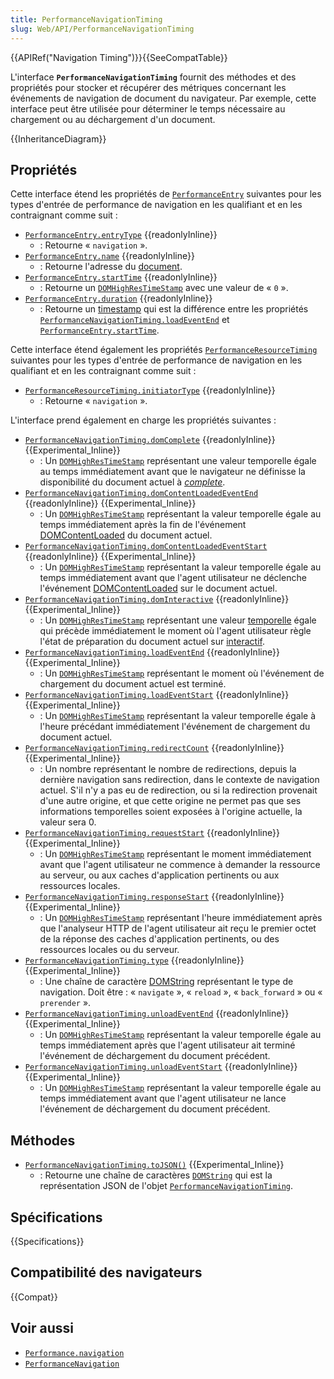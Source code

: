 ```yaml
---
title: PerformanceNavigationTiming
slug: Web/API/PerformanceNavigationTiming
---
```


{{APIRef("Navigation Timing")}}{{SeeCompatTable}}

L'interface **`PerformanceNavigationTiming`** fournit des méthodes et des propriétés pour stocker et récupérer des métriques concernant les événements de navigation de document du navigateur. Par exemple, cette interface peut être utilisée pour déterminer le temps nécessaire au chargement ou au déchargement d'un document.

{{InheritanceDiagram}}

## Propriétés

Cette interface étend les propriétés de [`PerformanceEntry`](/fr/docs/Web/API/PerformanceEntry) suivantes pour les types d'entrée de performance de navigation en les qualifiant et en les contraignant comme suit :

- [`PerformanceEntry.entryType`](/fr/docs/Web/API/PerformanceEntry/entryType) {{readonlyInline}}
  - : Retourne « `navigation` ».
- [`PerformanceEntry.name`](/fr/docs/Web/API/PerformanceEntry/name) {{readonlyInline}}
  - : Retourne l'adresse du [document](https://dom.spec.whatwg.org/#concept-document-url).
- [`PerformanceEntry.startTime`](/fr/docs/Web/API/PerformanceEntry/startTime) {{readonlyInline}}
  - : Retourne un [`DOMHighResTimeStamp`](/fr/docs/Web/API/DOMHighResTimeStamp) avec une valeur de « `0` ».
- [`PerformanceEntry.duration`](/fr/docs/Web/API/PerformanceEntry/duration) {{readonlyInline}}
  - : Retourne un [timestamp](/fr/docs/Web/API/DOMHighResTimeStamp) qui est la différence entre les propriétés [`PerformanceNavigationTiming.loadEventEnd`](/fr/docs/Web/API/PerformanceNavigationTiming/loadEventEnd) et [`PerformanceEntry.startTime`](/fr/docs/Web/API/PerformanceEntry/startTime).

Cette interface étend également les propriétés [`PerformanceResourceTiming`](/fr/docs/Web/API/PerformanceResourceTiming) suivantes pour les types d'entrée de performance de navigation en les qualifiant et en les contraignant comme suit :

- [`PerformanceResourceTiming.initiatorType`](/fr/docs/Web/API/PerformanceResourceTiming/initiatorType) {{readonlyInline}}
  - : Retourne « `navigation` ».

L'interface prend également en charge les propriétés suivantes :

- [`PerformanceNavigationTiming.domComplete`](/fr/docs/Web/API/PerformanceNavigationTiming/domComplete) {{readonlyInline}} {{Experimental_Inline}}
  - : Un [`DOMHighResTimeStamp`](/fr/docs/Web/API/DOMHighResTimeStamp) représentant une valeur temporelle égale au temps immédiatement avant que le navigateur ne définisse la disponibilité du document actuel à _[complete](https://html.spec.whatwg.org/multipage/syntax.html#the-end)_.
- [`PerformanceNavigationTiming.domContentLoadedEventEnd`](/fr/docs/Web/API/PerformanceNavigationTiming/domContentLoadedEventEnd) {{readonlyInline}} {{Experimental_Inline}}
  - : Un [`DOMHighResTimeStamp`](/fr/docs/Web/API/DOMHighResTimeStamp) représentant la valeur temporelle égale au temps immédiatement après la fin de l'événement [DOMContentLoaded](https://html.spec.whatwg.org/multipage/syntax.html#the-end) du document actuel.
- [`PerformanceNavigationTiming.domContentLoadedEventStart`](/fr/docs/Web/API/PerformanceNavigationTiming/domContentLoadedEventStart) {{readonlyInline}} {{Experimental_Inline}}
  - : Un [`DOMHighResTimeStamp`](/fr/docs/Web/API/DOMHighResTimeStamp) représentant la valeur temporelle égale au temps immédiatement avant que l'agent utilisateur ne déclenche l'événement [DOMContentLoaded](https://html.spec.whatwg.org/multipage/syntax.html#the-end) sur le document actuel.
- [`PerformanceNavigationTiming.domInteractive`](/fr/docs/Web/API/PerformanceNavigationTiming/domInteractive) {{readonlyInline}} {{Experimental_Inline}}
  - : Un [`DOMHighResTimeStamp`](/fr/docs/Web/API/DOMHighResTimeStamp) représentant une valeur [temporelle](/fr/docs/Web/API/DOMHighResTimeStamp) égale qui précède immédiatement le moment où l'agent utilisateur règle l'état de préparation du document actuel sur [interactif](https://html.spec.whatwg.org/multipage/syntax.html#the-end).
- [`PerformanceNavigationTiming.loadEventEnd`](/fr/docs/Web/API/PerformanceNavigationTiming/loadEventEnd) {{readonlyInline}} {{Experimental_Inline}}
  - : Un [`DOMHighResTimeStamp`](/fr/docs/Web/API/DOMHighResTimeStamp) représentant le moment où l'événement de chargement du document actuel est terminé.
- [`PerformanceNavigationTiming.loadEventStart`](/fr/docs/Web/API/PerformanceNavigationTiming/loadEventStart) {{readonlyInline}} {{Experimental_Inline}}
  - : Un [`DOMHighResTimeStamp`](/fr/docs/Web/API/DOMHighResTimeStamp) représentant la valeur temporelle égale à l'heure précédant immédiatement l'événement de chargement du document actuel.
- [`PerformanceNavigationTiming.redirectCount`](/fr/docs/Web/API/PerformanceNavigationTiming/redirectCount) {{readonlyInline}} {{Experimental_Inline}}
  - : Un nombre représentant le nombre de redirections, depuis la dernière navigation sans redirection, dans le contexte de navigation actuel. S'il n'y a pas eu de redirection, ou si la redirection provenait d'une autre origine, et que cette origine ne permet pas que ses informations temporelles soient exposées à l'origine actuelle, la valeur sera 0.
- [`PerformanceNavigationTiming.requestStart`](/fr/docs/Web/API/PerformanceNavigationTiming/requestStart) {{readonlyInline}} {{Experimental_Inline}}
  - : Un [`DOMHighResTimeStamp`](/fr/docs/Web/API/DOMHighResTimeStamp) représentant le moment immédiatement avant que l'agent utilisateur ne commence à demander la ressource au serveur, ou aux caches d'application pertinents ou aux ressources locales.
- [`PerformanceNavigationTiming.responseStart`](/fr/docs/Web/API/PerformanceNavigationTiming/responseStart) {{readonlyInline}} {{Experimental_Inline}}
  - : Un [`DOMHighResTimeStamp`](/fr/docs/Web/API/DOMHighResTimeStamp) représentant l'heure immédiatement après que l'analyseur HTTP de l'agent utilisateur ait reçu le premier octet de la réponse des caches d'application pertinents, ou des ressources locales ou du serveur.
- [`PerformanceNavigationTiming.type`](/fr/docs/Web/API/PerformanceNavigationTiming/type) {{readonlyInline}} {{Experimental_Inline}}
  - : Une chaîne de caractère [DOMString](/fr/docs/Web/JavaScript/Reference/Global_Objects/String) représentant le type de navigation. Doit être : « `navigate` », « `reload` », « `back_forward` » ou « `prerender` ».
- [`PerformanceNavigationTiming.unloadEventEnd`](/fr/docs/Web/API/PerformanceNavigationTiming/unloadEventEnd) {{readonlyInline}} {{Experimental_Inline}}
  - : Un [`DOMHighResTimeStamp`](/fr/docs/Web/API/DOMHighResTimeStamp) représentant la valeur temporelle égale au temps immédiatement après que l'agent utilisateur ait terminé l'événement de déchargement du document précédent.
- [`PerformanceNavigationTiming.unloadEventStart`](/fr/docs/Web/API/PerformanceNavigationTiming/unloadEventStart) {{readonlyInline}} {{Experimental_Inline}}
  - : Un [`DOMHighResTimeStamp`](/fr/docs/Web/API/DOMHighResTimeStamp) représentant la valeur temporelle égale au temps immédiatement avant que l'agent utilisateur ne lance l'événement de déchargement du document précédent.

## Méthodes

- [`PerformanceNavigationTiming.toJSON()`](/fr/docs/Web/API/PerformanceNavigationTiming/toJSON) {{Experimental_Inline}}
  - : Retourne une chaîne de caractères [`DOMString`](/fr/docs/Web/JavaScript/Reference/Global_Objects/String) qui est la représentation JSON de l'objet [`PerformanceNavigationTiming`](/fr/docs/Web/API/PerformanceNavigationTiming).

## Spécifications

{{Specifications}}

## Compatibilité des navigateurs

{{Compat}}

## Voir aussi

- [`Performance.navigation`](/fr/docs/Web/API/Performance/navigation)
- [`PerformanceNavigation`](/fr/docs/Web/API/PerformanceNavigation)
